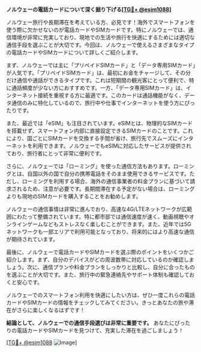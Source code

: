 **ノルウェーの電話カードについて深く掘り下げる[[TG💪+ @esim1088](https://t.me/s/esim1088)]**

ノルウェー旅行や長期滞在を考えている方、必見です！海外でスマートフォンを使う際に欠かせないのが電話カードやSIMカードです。特にノルウェーでは、通信環境が非常に充実しており、現地での生活や旅行を快適にするためには適切な通信手段を選ぶことが大切です。今回は、ノルウェーで使えるさまざまなタイプの電話カードやSIMカードについて詳しくご紹介します。

まず、ノルウェーでは主に「プリペイドSIMカード」と「データ専用SIMカード」が人気です。「プリペイドSIMカード」は、最初にお金をチャージして、その分だけ通信や通話ができるタイプです。これは短期間の観光客にとって便利で、特に通話頻度が少ない方におすすめです。一方、「データ専用SIMカード」は、インターネット接続を重視する方に最適です。このカードは通話機能がなく、データ通信のみに特化しているので、旅行中や仕事でインターネットを使う方にぴったりです。

また、最近では「eSIM」も注目されています。eSIMとは、物理的なSIMカードを搭載せず、スマートフォン内部に直接設定できるSIMカードのことです。これにより、国ごとにSIMカードを交換する手間が省け、旅行先でスムーズにインターネットを利用できます。ノルウェーでもeSIMに対応したサービスが提供されており、旅行者にとって非常に便利です。

さらに、ノルウェーでは「ローミング」を使った通信方法もあります。ローミングとは、自国以外の国で自分の携帯電話をそのまま使用できるサービスです。ただし、ローミングを利用する場合、海外の通信事業者の料金プランに基づいて請求されるため、注意が必要です。長期間滞在する予定がない場合は、ローミングよりも現地のSIMカードを購入することをお勧めします。

ノルウェーの通信事情は非常に進んでおり、高速な4G/LTEネットワークが広範囲にわたって整備されています。特に都市部では通信速度が速く、動画視聴やオンラインゲームなどもストレスなく楽しむことができます。また、近年では5Gネットワークも一部エリアで利用可能となっており、将来的にはより高速な通信が期待されています。

最後に、ノルウェーで電話カードやSIMカードを選ぶ際のポイントをいくつかご紹介します。まず、自分のデバイスがどの周波数帯に対応しているのか確認しましょう。次に、通信プランや料金プランをしっかりと比較し、自分に合ったものを選ぶことが大切です。また、旅行中の緊急連絡先やサポート体制も確認しておくと安心です。

ノルウェーでのスマートフォン利用を快適にしたい方は、ぜひ一度これらの電話カードやSIMカードの情報をチェックしてみてください。きっとあなたの旅や滞在がさらに楽しくなるはずです！

**結論として、ノルウェーでの通信手段選びは非常に重要です。** あなたにぴったりの電話カードやSIMカードを見つけて、充実した滞在を過ごしましょう！

[[TG💪+ @esim1088](https://t.me/s/esim1088) ![Image](https://i.postimg.cc/Y0z9fWf4/image.png)]